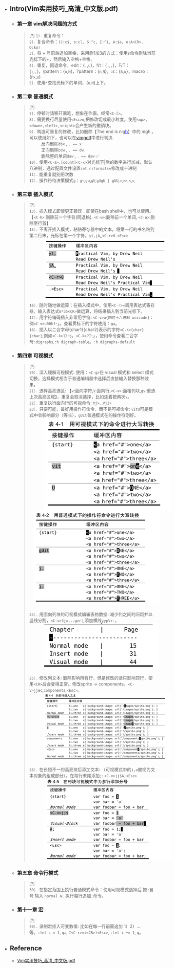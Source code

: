* ## Intro(Vim实用技巧_高清_中文版.pdf)

    + ### 第一章 vim解决问题的方式

        > [?] 
        `1).` 重复命令：`.`
        <br>`2).` 复合命令：`(C:c$, s:cl, S:^c, I:^i, A:$a, o:A<CR>, O:ko)`
        <br>`3).` 将 + 号前后追加空格，采用删1加3的方式：使用`s`命令删除当前光标下的+，然后输入空格+空格。
        <br>`4).` 重复，回退命令，edit：{`.`,`u`}，f/t：{`;`,`,`}，F/T：{`;`,`,`}，/pattern：{`n`,`N`}，?pattern：{`n`,`N`}，:s：{`&`,`u`}，macro：{`@x`,`u`}
        <br>`5).` 使用`*`查找光标下的单词，{`n`,`N`}上下。

    + ### 第二章 普通模式

        > [?]
        <br>`7).` 停顿时请移开画笔，想象在作画，经常`<C-[>`。
        <br>`8).` 需要换行尽量使用`<Esc>o`,把修改切成最小粒度。使用`<up>,<down>,<left>,<right>`会产生新的撤销块。
        <br>`9).` 构造可重复的修改，比如删除【The end is nig<span style='color: blue;text-decoration: underline;'>h</span>】中的 nigh 。可以使用如下，也可以在[vimgolf](https://www.vimgolf.com/)中进行判决
        <br><span style='padding-left:2.8em' />反向删除`dbx` , `. == x`
        <br><span style='padding-left:2.8em' />正向删除`bdw` , `. == dw`
        <br><span style='padding-left:2.8em' />删除整的单词`daw` , `. == daw` ✅
        <br>`10).` 使用`<C-a>,[count]<C-x>`对光标下|后的数字进行加减，默认八进制，通过配置文件设置`set nrformats=`修改成十进制
        <br>`11).` 能重复就别用次数
        <br>`12).` 操作符待决策模式`g`：`g~`,`gu`,`gU`,`gUgU | gUU`,`>`,`>>`,`<`,`=`,

    + ### 第三章 插入模式

        > [?]
        <br>`13).` 插入模式即使更正错误：即使在bash shell中，也可以使用。【`<C-h>`:删除前一个字符(同退格), `<C-w>`:删除前一个单词, `<C-u>`:删除至行首】
        <br>`15).` 不离开插入模式，粘贴寄存器中的文本。将第一行的书名粘到第二行末，光标在第一个字符。`yt,jA␣<C-r>0.<Esc>`
        <br><span style='padding-left:3.5em' />![](/.images/devops/os/softwares/vim/vim-b1-015.png ':size=30%')
        <br>`16).` 随时随地做运算：在插入模式中，使用`<C-r>=`调用表达式寄存器，输入表达式`6*35<CR>`做运算，将结果插入到当前光标下。
        <br>`17).` 用字符编码插入非常用字符: `<C-v>u{四位十六进制 unicode}`：例`<C-v>u00bf`-`¿`。查看贯标下的字符使用：`ga`。
        <br>`18).` 插入以二合字母{char1}{char2}表示的字符</span>`<C-k>{char}{char}`,例如`<C-k>12`-`½`，`<C-k>?I`-`¿`，使用命令查看二合字母`:digraphs`,`:h digraph-table`。`:h digraphs-default`

    + ### 第四章 可视模式

        > [?]
        <br>`20).` 深入理解可视模式: 使用：`<C-g>`在 visual 模式和 select 模式切换，选择模式相当于普通编辑器中选择后直接输入替换那种效果。
        <br>`21).` 选择高亮选区: 【`v`:面向字符,`V`:面向行,`<C-v>`:面相列块,`gv`:重选上次高亮区域】，重复会取消选择，比如连着按两次`v`。<span>
        <br>`22).` 重复执行面向行的可视命令: `Vj>.`,`Vj2>`
        <br>`23).` 只要可能，最好用操作符命令，而不是可视命令: `vitU`可是模式中会影响部分（等长），`gUit`普通模式在的操作符刚好。
        <br><span style='padding-left:3.5em' />![](/.images/devops/os/softwares/vim/vim-b1-023-01.png ':size=30%')<span style='padding-left:1em' />![](/.images/devops/os/softwares/vim/vim-b1-023-02.png ':size=30%')
        <br><br>`24).` 用面向列块的可视模式编辑表格数据: 减少列之间的间距并以竖线分割，`<C-v>3jx...gvr|`,添加横线`yypVr-`。
        <br><span style='padding-left:3.5em' />![](/.images/devops/os/softwares/vim/vim-b1-024.png ':size=25%')
        <br><br>`25).` 修改列文本: 删除影响所有行，但是修改的话只影响顶行，使用`<CR>`后会变得正常。修改sprite -> components。`<C-v>jjec`,`components`,`<Esc>`。
        <br><span style='padding-left:3.5em' />![](/.images/devops/os/softwares/vim/vim-b1-025.png ':size=40%')
        <br><br>`26).` 在长短不一的高亮块后添加文本: （可视模式中的`i,a`被视为文本对象的组成部分）。在每行末尾添加`;`: `<C-v>jj$A;<Esc>`
        <br><span style='padding-left:3.5em' />![](/.images/devops/os/softwares/vim/vim-b1-026.png ':size=30%')

    + ### 第五章 命令行模式

        > [?]
        <br>`30).` 在指定范围上执行普通模式命令：使用可视模式选择后 摁`:`冒号 输入 `normal A;` 执行每行追加`;`命令。

    + ### 第十一章 宏

        > [?]
        <br>`70).` 录制宏插入可变数值: 比如在每一行前面追加 1）2）... 等。`:let i = 1`, `qa`, `I<C-r>=i<CR>)<Esc>`, `:let i += 1`, `q`。

* ## Reference
    - [Vim实用技巧_高清_中文版.pdf](./README.md)